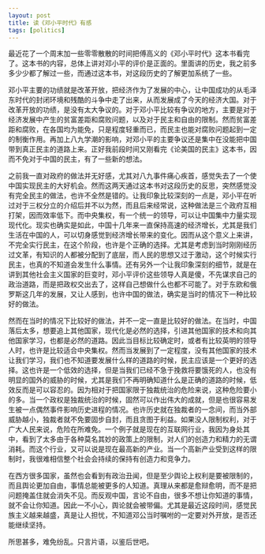 ```yaml
---
layout: post
title: 读《邓小平时代》有感
tags: [politics]
---
```


最近花了一个周末加一些零零散散的时间把傅高义的《邓小平时代》这本书看完了。这本书的内容，总体上讲对邓小平的评价是正面的。里面讲的历史，我之前多多少少都了解过一些，而通过这本书，对这段历史的了解更加系统了一些。

邓小平主要的功绩就是改革开放，把经济作为了发展的中心，让中国成功的从毛泽东时代的封闭环境和残酷的斗争中走了出来，从而发展成了今天的经济大国。对于改革开放的功绩，是没有太大争议的。对于邓小平比较有争议的地方，主要是对于经济发展中产生的贫富差距和腐败问题，以及对于民主和自由的限制。然而贫富差距和腐败，在各国均为能免，只是程度轻重而已，而民主也能对腐败问题起到一定的制衡作用。再加上八九学潮的影响，对邓小平的主要争议还是集中在没能把中国带到真正民主的道路上来。正好我前段时间又刚看完《论美国的民主》这本书，因而不免对于中国的民主，有了一些新的想法。

之前我一直对政府的做法并无好感，尤其对八九事件痛心疾首，感觉失去了一个使中国实现民主的大好机会。然而这两天通过这本书对这段历史的反思，突然感觉没有完全民主的做法，也许不全然是错的。让我印象比较深刻的一点是，邓小平在听过对于三权分立的介绍后并不以为然，而且后来经常说，这种做法是三个政府互相打架，因而效率低下。而中央集权，有一个统一的领导，可以让中国集中力量实现现代化。现实也确实是如此，中国十几年来一直保持高速的经济增长，尤其是我们生活在中国的人，可以切身感觉到经济增长带来的变化。因而从这个意义上来讲，不完全实行民主，在这个阶段，也许是个正确的选择。尤其是考虑到当时刚刚经历过文革，有知识的人都被分配到了底层，而人民的思想又过于激动，这个时候实行民主，也真的不知道会发生什么事情。还有另外一个让我印象深刻的细节，就是在讲到其他社会主义国家的巨变时，邓小平评价这些领导人真是傻，不先谋求自己的政治道路，而是把政权交出去了，这样自己想做什么也都不可能了。对于东欧和俄罗斯这几年的发展，又让人感到，也许中国的做法，确实是当时的情况下一种比较好的做法。

然而在当时的情况下比较好的做法，并不一定一直是比较好的做法。在当时，中国落后太多，想要追上其他国家，现代化是必然的选择，引进其他国家的技术和向其他国家学习，也都是必然的道路。因此当目标比较确定时，或者有比较英明的领导人时，也许是比较适合中央集权。然而当发展到了一定程度，没有其他国家的技术让我们学习，我们也不知道要发展什么样的道路的时候，民主应该是一个更好的选择。这也许是一个低效的选择，但是当我们已经不急于挽救将要饿死的人，也没有明显的国外的威胁的时候，尤其是我们不再明确知道什么是正确的道路的时候，低效反而是可以容忍的。因为相对于把国家限于独裁统治的危险来说，这种危险要小的多。当一个政权是独裁统治的时候，固然可以作出伟大的成就，但是也很容易发生被一点偶然事件影响历史进程的情况。也许历史就在独裁者的一念间，而当外部威胁越小，独裁者就不免要固步自封，而且贪图于利益。如果没人限制权利，对于广大人民来说，危险在所难免。一个例子就是现在的互联网行业，我因为身处其中，看到了太多由于各种莫名其妙的政策上的限制，对人们的创造力和精力的无谓消耗。而这个行业，又可以说是现在最高新的产业。当一个高新产业受到这样的限制时，我很难相信整个社会会持续的保持有创造力和竞争力。

在西方很多国家，虽然也会看到有政治丑闻，但是至少舆论上权利是要被限制的，而且舆论更加自由，事情总能被更多的人知道。真理从来都是愈辩愈明，而不是把问题掩盖住就会消失不见。而反观中国，言论不自由，很多不想让你知道的事情，就不会让你知道。因此一不小心，舆论就会被带偏。尤其是最近这段时间，感觉民族主义越来越盛，真是让人担忧，不知道邓公当时嘱咐的一定要对外开放，是否还能继续坚持。

所思甚多，难免纷乱。只言片语，以鉴后世吧。
